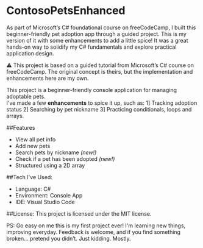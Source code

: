 # ContosoPetsEnhanced
As part of Microsoft’s C# foundational course on freeCodeCamp, I built this beginner-friendly pet adoption app through a guided project. This is my version of it with some enhancements to add a little spice! It was a great hands-on way to solidify my C# fundamentals and explore practical application design.

⚠️ This project is based on a guided tutorial from Microsoft’s C# course on freeCodeCamp. The original concept is theirs, but the implementation and enhancements here are my own.

This project is a beginner-friendly console application for managing adoptable pets.  
I've made a few **enhancements** to spice it up, such as:
1] Tracking adoption status
2] Searching by pet nickname
3] Practicing conditionals, loops and arrays. 

##Features
- View all pet info
- Add new pets
- Search pets by nickname *(new!)*
- Check if a pet has been adopted *(new!)*
- Structured using a 2D array

##Tech I've Used:
- Language: C#
- Environment: Console App
- IDE: Visual Studio Code

##License: 
This project is licensed under the MIT license. 

PS: Go easy on me this is my first project ever! I'm learning new things, improving everyday. Feedback is welcome, and if you find something broken… pretend you didn’t. Just kidding. Mostly.
